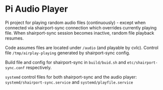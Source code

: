 # Pi Audio Player

Pi project for playing random audio files (continuously) - except when connected via shairport-sync connection which overrides currently playing file. When shairport-sync session becomes inactive, random file playback resumes.

Code assumes files are located under ``/audio`` (and playable by cvlc). Control file ``/tmp/airplay-playing`` generated by shairport-sync config.

Build file and config for shairport-sync in ``build/buid.sh`` and ``etc/shairport-sync.conf`` respectively.

``systemd`` control files for both shairport-sync and the audio player: ``systemd/shairport-sync.service`` and ``systemd/playfile.service``



